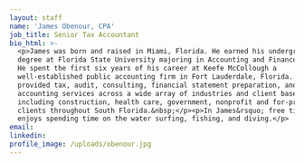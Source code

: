 ```yaml
---
layout: staff
name: 'James Obenour, CPA'
job_title: Senior Tax Accountant
bio_html: >-
  <p>James was born and raised in Miami, Florida. He earned his undergraduate
  degree at Florida State University majoring in Accounting and Finance.&nbsp;
  He spent the first six years of his career at Keefe McCollough a
  well-established public accounting firm in Fort Lauderdale, Florida. He
  provided tax, audit, consulting, financial statement preparation, and general
  accounting services across a wide array of industries and client base
  including construction, health care, government, nonprofit and for-profit
  clients throughout South Florida.&nbsp;</p><p>In James&rsquo; free time he
  enjoys spending time on the water surfing, fishing, and diving.</p>
email:
linkedin:
profile_image: /uploads/obenour.jpg
---
```


